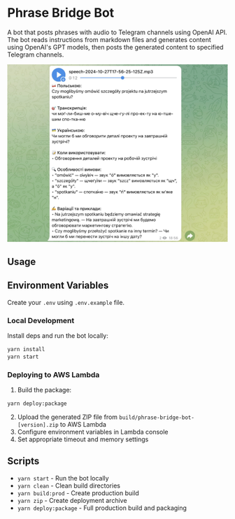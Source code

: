 # Phrase Bridge Bot

A bot that posts phrases with audio to Telegram channels using OpenAI API. The bot reads instructions from markdown files and generates content using OpenAI's GPT models, then posts the generated content to specified Telegram channels.

![](examples/ua-pl.jpeg)

## Usage

## Environment Variables

Create your `.env` using `.env.example` file.

### Local Development

Install deps and run the bot locally:
```bash
yarn install
yarn start
```

### Deploying to AWS Lambda

1. Build the package:
```bash
yarn deploy:package
```

2. Upload the generated ZIP file from `build/phrase-bridge-bot-[version].zip` to AWS Lambda
3. Configure environment variables in Lambda console
4. Set appropriate timeout and memory settings

## Scripts

- `yarn start` - Run the bot locally
- `yarn clean` - Clean build directories
- `yarn build:prod` - Create production build
- `yarn zip` - Create deployment archive
- `yarn deploy:package` - Full production build and packaging
